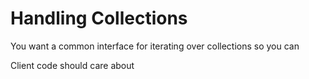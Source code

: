 # Handling Collections

You want a common interface for iterating over collections so you can

Client code should care about
